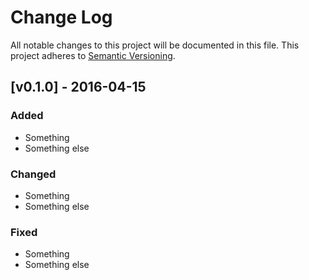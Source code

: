 # Change Log

All notable changes to this project will be documented in this file.
This project adheres to [Semantic Versioning](http://semver.org/).

## [v0.1.0] - 2016-04-15

### Added

- Something
- Something else

### Changed

- Something
- Something else

### Fixed

- Something
- Something else
